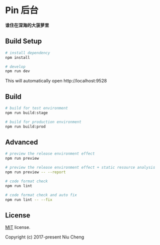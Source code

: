 # Pin 后台



**谁住在深海的大菠萝里**



## Build Setup


```bash
# install dependency
npm install

# develop
npm run dev
```

This will automatically open http://localhost:9528

## Build

```bash
# build for test environment
npm run build:stage

# build for production environment
npm run build:prod
```

## Advanced

```bash
# preview the release environment effect
npm run preview

# preview the release environment effect + static resource analysis
npm run preview -- --report

# code format check
npm run lint

# code format check and auto fix
npm run lint -- --fix
```



## License

[MIT](https://github.com/PanJiaChen/vue-admin-template/blob/master/LICENSE) license.

Copyright (c) 2017-present Niu Cheng
